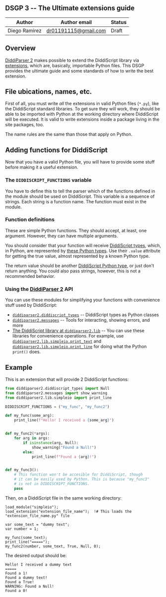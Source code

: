 ## DSGP 3 -- The Ultimate extensions guide

| Author        | Author email         | Status   |
|---------------|----------------------|----------|
| Diego Ramirez | dr01191115@gmail.com | Draft    |

## Overview

[DiddiParser 2][1] makes possible to extend the DiddiScript library via [extensions](https://diddiparser2.readthedocs.io/en/latest/language/load_extension.html), which
are, basically, importable Python files. This DSGP provides the ultimate guide and some standards of how to write the best extension.

## File ubications, names, etc.

First of all, you must write _all_ the extensions in valid Python files (`*.py`), like the DiddiScript standard libraries. To get sure they will work, they should be able to
be imported with Python at the working directory where DiddiScript will be executed. It is valid to write extensions inside a package living in the site packages, too.

The name rules are the same than those that apply on Python.

## Adding functions for DiddiScript

Now that you have a valid Python file, you will have to provide some stuff before making it a useful extension.

### The `DIDDISCRIPT_FUNCTIONS` variable

You have to define this to tell the parser which of the functions defined in the module should be used on DiddiScript. This variable is a sequence of strings.
Each string is a function name. The function must exist in the module.

### Function definitions

These are simple Python functions. They should accept, at least, one argument. However, they can have multiple arguments.

You should consider that your function will receive [DiddiScript types][2], which, in Python, are represented by [these Python types][3].
Use their `.value` attribute for getting the true value, almost represented by a known Python type.

The return value should be another [DiddiScript Python type][3], or just don't return anything. You could also pass strings, however, this is not a recommended behavior.

### Using the [DiddiParser 2][1] API

You can use these modules for simplifying your functions with convenience stuff used by DiddiScript:

- [`diddiparser2.diddiscript_types`][3] -- DiddiScript types as Python classes
- [`diddiparser2.messages`][4] -- Tools for interacting, showing errors, and more
- [The DiddiScript library at `diddiparser2.lib`][5] -- You can use these libraries for convenience operations.
  For example, use [`diddiparser2.lib.simpleio.print_text`][6] and [`diddiparser2.lib.simpleio.print_line`][7] for doing what the Python `print()` does.

## Example

This is an extension that will provide 2 DiddiScript functions:

```python
from diddiparser2.diddiscript_types import Null
from diddiparser2.messages import show_warning
from diddiparser2.lib.simpleio import print_line

DIDDISCRIPT_FUNCTIONS = ("my_func", "my_func2")

def my_func(some_arg):
    print_line(f"Hello! I received a {some_arg}")


def my_func2(*args):
    for arg in args:
        if isinstance(arg, Null):
            show_warning("Found a Null!")
        else:
            print_line(f"Found a {arg}!")


def my_func3():
    # This function won't be accesible for DiddiScript, though
    # it can be easily used by Python. This is because "my_func3"
    # is not in DIDDISCRIPT_FUNCTIONS.
    pass
```

Then, on a DiddiScript file in the same working directory:

```
load_module("simpleio");
load_extension("extension_file_name");  !# This loads the "extension_file_name.py" file

var some_text = "dummy text";
var number = 1;

my_func(some_text);
print_line("=====");
my_func2(number, some_text, True, Null, 0);
```

The desired output should be:

```
Hello! I received a dummy text
=====
Found a 1!
Found a dummy text!
Found a True!
WARNING: Found a Null!
Found a 0!
```

<!-- A few links below -->

[1]: https://github.com/DiddiLeija/diddiparser2
[2]: https://diddiparser2.readthedocs.io/en/latest/language/variables.html#list-of-allowed-types
[3]: https://diddiparser2.readthedocs.io/en/latest/reference.html#module-diddiparser2.diddiscript_types
[4]: https://diddiparser2.readthedocs.io/en/latest/reference.html#module-diddiparser2.messages
[5]: https://diddiparser2.readthedocs.io/en/latest/language/stdlib/index.html
[6]: https://diddiparser2.readthedocs.io/en/latest/language/stdlib/simpleio.html#print_text
[7]: https://diddiparser2.readthedocs.io/en/latest/language/stdlib/simpleio.html#print_line
